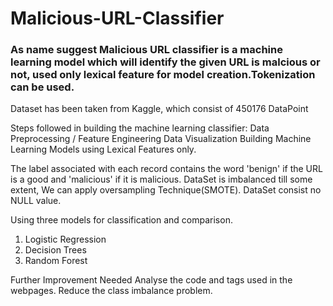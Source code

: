 # Malicious-URL-Classifier

### As name suggest Malicious URL classifier is a machine learning model which will identify the given URL is malcious or not, used only lexical feature for model creation.Tokenization can be used.

Dataset has been taken from Kaggle, which consist of 450176 DataPoint

Steps followed in building the machine learning classifier:
  Data Preprocessing / Feature Engineering
  Data Visualization
  Building Machine Learning Models using Lexical Features only.
  
The label associated with each record contains the word 'benign' if the URL is a good and 'malicious' if it is malicious. DataSet is imbalanced till some extent, We can apply oversampling Technique(SMOTE). DataSet consist no NULL value.

Using three models for classification and comparison. 
  1. Logistic Regression 
  2. Decision Trees 
  3. Random Forest

Further Improvement Needed
  Analyse the code and tags used in the webpages.
  Reduce the class imbalance problem.
